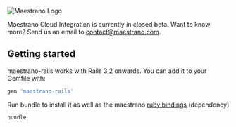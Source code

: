 ![Maestrano Logo](https://raw.github.com/maestrano/maestrano-rails/master/maestrano.png)

Maestrano Cloud Integration is currently in closed beta. Want to know more? Send us an email to <contact@maestrano.com>.

## Getting started

maestrano-rails works with Rails 3.2 onwards. You can add it to your Gemfile with:
```ruby
gem 'maestrano-rails'
```

Run bundle to install it as well as the maestrano [ruby bindings](https://github.com/maestrano/maestrano-ruby) (dependency)
```console
bundle
```

